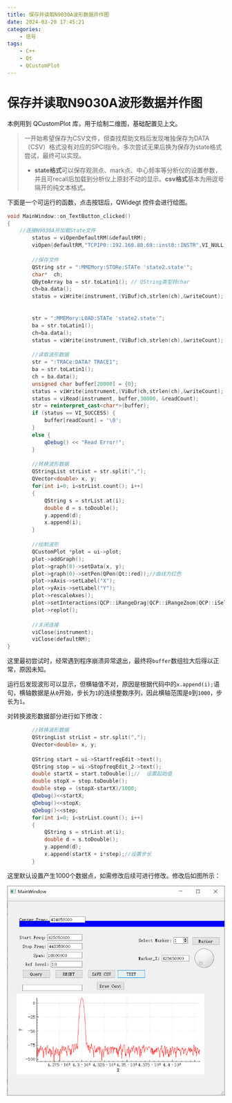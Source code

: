 ```yaml
---
title: 保存并读取N9030A波形数据并作图
date: 2024-03-20 17:45:21
categories: 
    - 信号
tags: 
    - C++
    - Qt
    - QCustomPlot
---
```

# 保存并读取N9030A波形数据并作图
本例用到 QCustomPlot 库，用于绘制二维图，基础配置见上文。

>一开始希望保存为CSV文件，但查找帮助文档后发现唯独保存为DATA（CSV）格式没有对应的SPCI指令。多次尝试无果后换为保存为state格式尝试，最终可以实现。
>- **state格式**可以保存观测点、mark点、中心频率等分析仪的设置参数，并且可recall后加载到分析仪上原封不动的显示。**csv格式**基本为用逗号隔开的纯文本格式。

下面是一个可运行的函数，点击按钮后，QWidegt 控件会进行绘图。
```C++
void MainWindow::on_TextButton_clicked()
{
    //连接N9030A并加载State文件
        status = viOpenDefaultRM(&defaultRM);
        viOpen(defaultRM,"TCPIP0::192.168.80.69::inst0::INSTR",VI_NULL,VI_NULL,&instrument);

        //保存文件
        QString str = ":MMEMory:STORe:STATe 'state2.state'";
        char*  ch;
        QByteArray ba = str.toLatin1(); // QString类型转char
        ch=ba.data();
        status = viWrite(instrument,(ViBuf)ch,strlen(ch),&writeCount);


        str = ":MMEMory:LOAD:STATe 'state2.state'";
        ba = str.toLatin1();
        ch=ba.data();
        status = viWrite(instrument,(ViBuf)ch,strlen(ch),&writeCount);

        //读取波形数据
        str = ":TRACe:DATA? TRACE1";
        ba = str.toLatin1();
        ch = ba.data();
        unsigned char buffer[20000] = {0};
        status = viWrite(instrument,(ViBuf)ch,strlen(ch),&writeCount);
        status = viRead(instrument, buffer,30000, &readCount);
        str = reinterpret_cast<char*>(buffer);
        if (status == VI_SUCCESS) {
            buffer[readCount] = '\0';
        }
        else {
            qDebug() << "Read Error!";
        }

        //转换波形数据
        QStringList strList = str.split(",");
        QVector<double> x, y;
        for(int i=0; i<strList.count(); i++)
        {
            QString s = strList.at(i);
            double d = s.toDouble();
            y.append(d);
            x.append(i);
        }

        //绘制波形
        QCustomPlot *plot = ui->plot;
        plot->addGraph();
        plot->graph(0)->setData(x, y);
        plot->graph(0)->setPen(QPen(Qt::red));//曲线为红色
        plot->xAxis->setLabel("X");
        plot->yAxis->setLabel("Y");
        plot->rescaleAxes();
        plot->setInteractions(QCP::iRangeDrag|QCP::iRangeZoom|QCP::iSelectPlottables); //交互：可鼠标拖动，可滚轮缩放，可选中波形
        plot->replot();

        //关闭连接
        viClose(instrument);
        viClose(defaultRM);
}
```
这里最初尝试时，经常遇到程序崩溃异常退出，最终将`buffer`数组拉大后得以正常，原因未知。

运行后发现波形可以显示，但横轴值不对，原因是根据代码中的`x.append(i);`语句，横轴数据是从`0`开始，步长为`1`的连续整数序列，因此横轴范围是`0`到`1000`，步长为`1`。

对转换波形数据部分进行如下修改：
```C++
        //转换波形数据
        QStringList strList = str.split(",");
        QVector<double> x, y;

        QString start = ui->StartfreqEdit->text();
        QString stop = ui->StopfreqEdit_2->text();
        double startX = start.toDouble();//  设置起始值
        double stopX = stop.toDouble();
        double step = (stopX-startX)/1000;
        qDebug()<<startX;
        qDebug()<<stopX;
        qDebug()<<step;
        for(int i=0; i<strList.count(); i++)
        {
            QString s = strList.at(i);
            double d = s.toDouble();
            y.append(d);
            x.append(startX + i*step);//设置步长
        }
```
这里默认设置产生1000个数据点，如需修改后续可进行修改。修改后如图所示：

![20230424134447](https://raw.githubusercontent.com/EngineHeating/MyPicGo/main/20230424134447.png) 

